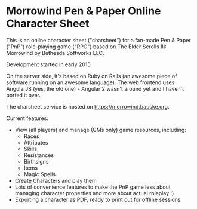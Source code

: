 Morrowind Pen & Paper Online Character Sheet
============================================

This is an online character sheet ("charsheet") for a fan-made Pen & Paper ("PnP") role-playing game ("RPG") based on
The Elder Scrolls III: Morrowind by Bethesda Softworks LLC.

Development started in early 2015.

On the server side, it's based on Ruby on Rails (an awesome piece of software running on an awesome language). 
The web frontend uses AngularJS (yes, the old one) - Angular 2 wasn't around yet and I haven't ported it over.

The charsheet service is hosted on https://morrowind.bauske.org.

Current features: 

  - View (all players) and manage (GMs only) game resources, including:
    - Races
    - Attributes
    - Skills
    - Resistances
    - Birthsigns
    - Items
    - Magic Spells
  - Create Characters and play them
  - Lots of convenience features to make the PnP game less about managing character properties and more about actual roleplay :)
  - Exporting a character as PDF, ready to print out for offline sessions
